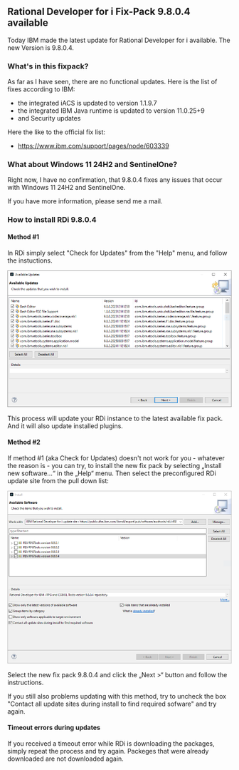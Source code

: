 ## Rational Developer for i Fix-Pack 9.8.0.4 available

Today IBM made the latest update for Rational Developer for i available. The new Version is 9.8.0.4.

### What's in this fixpack?

As far as I have seen, there are no functional updates. Here is the list of fixes according to IBM:

- the integrated iACS is updated to version 1.1.9.7
- the integrated IBM Java runtime is updated to version 11.0.25+9
- and Security updates

Here the like to the official fix list:

- https://www.ibm.com/support/pages/node/603339

### What about Windows 11 24H2 and SentinelOne?

Right now, I have no confirmation, that 9.8.0.4 fixes any issues that occur with Windows 11 24H2 and SentinelOne. 

If you have more information, please send me a mail.

### How to install RDi 9.8.0.4

#### Method #1

In RDi simply select "Check for Updates" from the "Help" menu, and follow the instuctions.

![RDi check for updates](/assets/img/2025-03-07-available-updates.png)

This process will update your RDi instance to the latest available fix pack. And it will also update installed plugins.

#### Method #2

If method #1 (aka Check for Updates) doesn't not work for you - whatever the reason is - you can try, to install the new fix pack by selecting „Install new software…“ in the „Help“ menu. Then select the preconfigured RDi update site from the pull down list:

![RDi update repository](/assets/img/2025-03-07-rdi-9804.png)

Select the new fix pack 9.8.0.4 and click the „Next >“ button and follow the instructions.

If you still also problems updating with this method, try to uncheck the box "Contact all update sites during install to find required sofware" and try again.

#### Timeout errors during updates

If you received a timeout error while RDi is downloading the packages, simply repeat the process and try again. Packeges that were already downloaded are not downloaded again.
